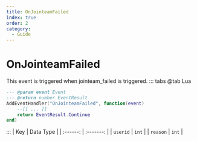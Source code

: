 ```yaml
---
title: OnJointeamFailed
index: true
order: 2
category:
  - Guide
---
```


# OnJointeamFailed
This event is triggered when jointeam_failed is triggered.
::: tabs
@tab Lua
```lua
--- @param event Event
--- @return number EventResult
AddEventHandler("OnJointeamFailed", function(event)
    --[[ ... ]]
    return EventResult.Continue
end)
```

:::
|    Key   | Data Type |
| :------: | :-------: |
| `userid` |   `int`   |
| `reason` |   `int`   |